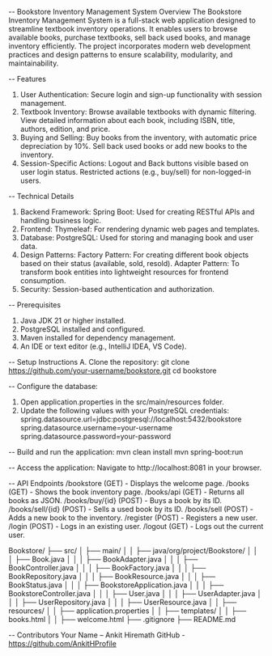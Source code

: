 -- Bookstore Inventory Management System Overview
The Bookstore Inventory Management System is a full-stack web application designed to streamline textbook inventory operations. It enables users to browse available books, purchase textbooks, sell back used books, and manage inventory efficiently. The project incorporates modern web development practices and design patterns to ensure scalability, modularity, and maintainability.

-- Features
1. User Authentication:
Secure login and sign-up functionality with session management.
2. Textbook Inventory:
Browse available textbooks with dynamic filtering.
View detailed information about each book, including ISBN, title, authors, edition, and price.
3. Buying and Selling:
Buy books from the inventory, with automatic price depreciation by 10%.
Sell back used books or add new books to the inventory.
4. Session-Specific Actions:
Logout and Back buttons visible based on user login status.
Restricted actions (e.g., buy/sell) for non-logged-in users.

-- Technical Details
1. Backend Framework:
Spring Boot: Used for creating RESTful APIs and handling business logic.
2. Frontend:
Thymeleaf: For rendering dynamic web pages and templates.
3. Database:
PostgreSQL: Used for storing and managing book and user data.
4. Design Patterns:
Factory Pattern: For creating different book objects based on their status (available, sold, resold).
Adapter Pattern: To transform book entities into lightweight resources for frontend consumption.
5. Security:
Session-based authentication and authorization.

-- Prerequisites
1. Java JDK 21 or higher installed.
2. PostgreSQL installed and configured.
3. Maven installed for dependency management.
4. An IDE or text editor (e.g., IntelliJ IDEA, VS Code).

-- Setup Instructions
A. Clone the repository:
git clone https://github.com/your-username/bookstore.git
cd bookstore

-- Configure the database:
1. Open application.properties in the src/main/resources folder.
2. Update the following values with your PostgreSQL credentials:
spring.datasource.url=jdbc:postgresql://localhost:5432/bookstore
spring.datasource.username=your-username
spring.datasource.password=your-password

-- Build and run the application:
mvn clean install
mvn spring-boot:run

-- Access the application:
Navigate to http://localhost:8081 in your browser.

-- API Endpoints
/bookstore (GET) - Displays the welcome page.
/books (GET) - Shows the book inventory page.
/books/api (GET) - Returns all books as JSON.
/books/buy/{id}	(POST) - Buys a book by its ID.
/books/sell/{id}	(POST) - Sells a used book by its ID.
/books/sell	(POST) - Adds a new book to the inventory.
/register	(POST) - Registers a new user.
/login (POST) - Logs in an existing user.
/logout	(GET) - Logs out the current user.

Bookstore/
├── src/
│   ├── main/
│   │   ├── java/org/project/Bookstore/
│   │   │   ├── Book.java
│   │   │   ├── BookAdapter.java
│   │   │   ├── BookController.java
│   │   │   ├── BookFactory.java
│   │   │   ├── BookRepository.java
│   │   │   ├── BookResource.java
│   │   │   ├── BookStatus.java
│   │   │   ├── BookstoreApplication.java
│   │   │   ├── BookstoreController.java
│   │   │   ├── User.java
│   │   │   ├── UserAdapter.java
│   │   │   ├── UserRepository.java
│   │   │   ├── UserResource.java
│   │   ├── resources/
│   │       ├── application.properties
│   │       ├── templates/
│   │           ├── books.html
│   │           ├── welcome.html
├── .gitignore
├── README.md

-- Contributors
Your Name – Ankit Hiremath
GitHub - https://github.com/AnkitHProfile
